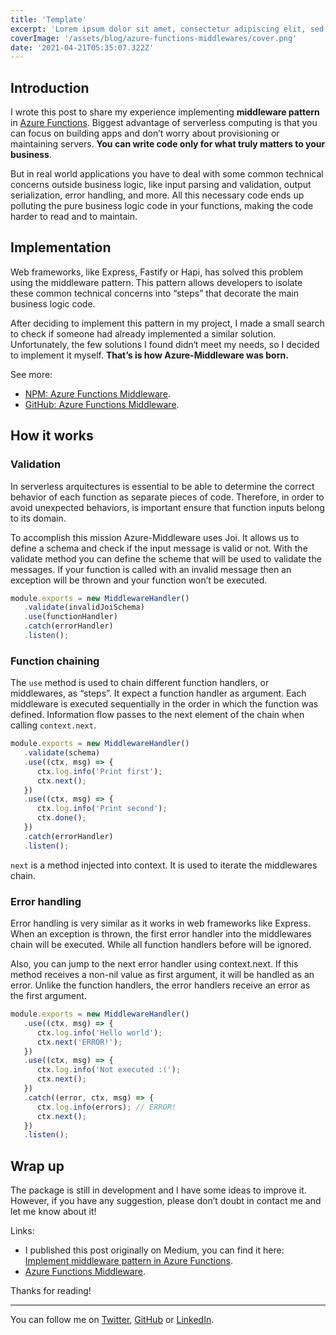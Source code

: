 ```yaml
---
title: 'Template'
excerpt: 'Lorem ipsum dolor sit amet, consectetur adipiscing elit, sed do eiusmod tempor incididunt ut labore et dolore magna aliqua. Praesent elementum facilisis leo vel morbi tempus.'
coverImage: '/assets/blog/azure-functions-middlewares/cover.png'
date: '2021-04-21T05:35:07.322Z'
---
```


## Introduction

I wrote this post to share my experience implementing **middleware pattern** in [Azure Functions](https://azure.microsoft.com/en-us/services/functions/). Biggest advantage of serverless computing is that you can focus on building apps and don’t worry about provisioning or maintaining servers. **You can write code only for what truly matters to your business**.

But in real world applications you have to deal with some common technical concerns outside business logic, like input parsing and validation, output serialization, error handling, and more. All this necessary code ends up polluting the pure business logic code in your functions, making the code harder to read and to maintain.


## Implementation

Web frameworks, like Express, Fastify or Hapi, has solved this problem using the middleware pattern. This pattern allows developers to isolate these common technical concerns into “steps” that decorate the main business logic code.

After deciding to implement this pattern in my project, I made a small search to check if someone had already implemented a similar solution.
Unfortunately, the few solutions I found didn‘t meet my needs, so I decided to implement it myself. **That’s is how Azure-Middleware was born.**

See more:

- [NPM: Azure Functions Middleware](https://www.npmjs.com/package/azure-middleware).
- [GitHub: Azure Functions Middleware](https://github.com/emanuelcasco/azure-middleware).

## How it works

### Validation

In serverless arquitectures is essential to be able to determine the correct behavior of each function as separate pieces of code. Therefore, in order to avoid unexpected behaviors, is important ensure that function inputs belong to its domain.

To accomplish this mission Azure-Middleware uses Joi. It allows us to define a schema and check if the input message is valid or not.
With the validate method you can define the scheme that will be used to validate the messages. If your function is called with an invalid message then an exception will be thrown and your function won’t be executed.

```js
module.exports = new MiddlewareHandler()
   .validate(invalidJoiSchema)
   .use(functionHandler)
   .catch(errorHandler)
   .listen();
```

### Function chaining

The `use` method is used to chain different function handlers, or middlewares, as “steps”. It expect a function handler as argument.
Each middleware is executed sequentially in the order in which the function was defined. Information flow passes to the next element of the chain when calling `context.next`.

```js
module.exports = new MiddlewareHandler()
   .validate(schema)
   .use((ctx, msg) => {
      ctx.log.info('Print first');
      ctx.next();
   })
   .use((ctx, msg) => {
      ctx.log.info('Print second');
      ctx.done();
   })
   .catch(errorHandler)
   .listen();
```

`next` is a method injected into context. It is used to iterate the middlewares chain.

### Error handling

Error handling is very similar as it works in web frameworks like Express. When an exception is thrown, the first error handler into the middlewares chain will be executed. While all function handlers before will be ignored.

Also, you can jump to the next error handler using context.next. If this method receives a non-nil value as first argument, it will be handled as an error. Unlike the function handlers, the error handlers receive an error as the first argument.

```js
module.exports = new MiddlewareHandler()
   .use((ctx, msg) => {
      ctx.log.info('Hello world');
      ctx.next('ERROR!');
   })
   .use((ctx, msg) => {
      ctx.log.info('Not executed :(');
      ctx.next();
   })
   .catch((error, ctx, msg) => {
      ctx.log.info(errors); // ERROR!
      ctx.next();
   })
   .listen();
```

## Wrap up

The package is still in development and I have some ideas to improve it. However, if you have any suggestion, please don’t doubt in contact me and let me know about it!

Links:
- I published this post originally on Medium, you can find it here: [Implement middleware pattern in Azure Functions](https://javascript.plainenglish.io/implement-middleware-pattern-in-azure-functions-d8e9f94626a5).
- [Azure Functions Middleware](https://www.npmjs.com/package/azure-middleware).

Thanks for reading!

---

You can follow me on [Twitter](https://twitter.com/Emanuel_Casco), [GitHub](https://github.com/emanuelcasco) or [LinkedIn](https://www.linkedin.com/in/emanuelcasco/).